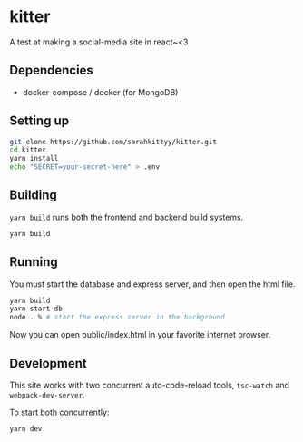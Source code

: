 # kitter

A test at making a social-media site in react~<3

## Dependencies

* docker-compose / docker (for MongoDB)

## Setting up

```bash
git clone https://github.com/sarahkittyy/kitter.git
cd kitter
yarn install
echo "SECRET=your-secret-here" > .env
```

## Building

`yarn build` runs both the frontend and backend build systems.

```bash
yarn build
```

## Running

You must start the database and express server, and then open the html file.

```bash
yarn build
yarn start-db
node . % # start the express server in the background
```

Now you can open public/index.html in your favorite internet browser.

## Development

This site works with two concurrent auto-code-reload tools, `tsc-watch` and `webpack-dev-server`.

To start both concurrently:

```bash
yarn dev
```

